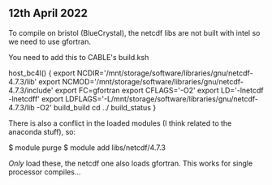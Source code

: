## 12th April 2022

To compile on bristol (BlueCrystal), the netcdf libs are not built with intel so we need to use gfortran.

You need to add this to CABLE's build.ksh

host_bc4l()
{
    export NCDIR='/mnt/storage/software/libraries/gnu/netcdf-4.7.3/lib'
    export NCMOD='/mnt/storage/software/libraries/gnu/netcdf-4.7.3/include'
    export FC=gfortran
    export CFLAGS='-O2'
    export LD='-lnetcdf -lnetcdff'
    export LDFLAGS='-L/mnt/storage/software/libraries/gnu/netcdf-4.7.3/lib -O2'
    build_build
    cd ../
    build_status
}

There is also a conflict in the loaded modules (I think related to the anaconda stuff), so:

$ module purge
$ module add libs/netcdf/4.7.3

*Only* load these, the netcdf one also loads gfortran. This works for single processor compiles...
